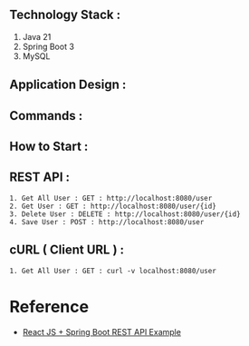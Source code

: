 ## Technology Stack :    

   1. Java 21
   2. Spring Boot 3
   3. MySQL

## Application Design : 

## Commands : 



## How to Start : 

   
## REST API : 

    1. Get All User : GET : http://localhost:8080/user
    2. Get User : GET : http://localhost:8080/user/{id}
    3. Delete User : DELETE : http://localhost:8080/user/{id}
    4. Save User : POST : http://localhost:8080/user
    
## cURL ( Client URL ) :

    1. Get All User : GET : curl -v localhost:8080/user
    
# Reference
* [React JS + Spring Boot REST API Example](https://www.javaguides.net/2020/07/react-js-spring-boot-rest-api-example-tutorial.html)
    
